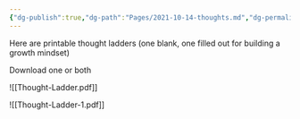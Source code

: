 ```yaml
---
{"dg-publish":true,"dg-path":"Pages/2021-10-14-thoughts.md","dg-permalink":"exgifted/thoughts","permalink":"/exgifted/thoughts/","title":"Thought Ladder","noteIcon":"","created":"","updated":"2023-07-28T18:36:07.499-04:00"}
---
```



Here are printable thought ladders (one blank, one filled out for building a growth mindset)

Download one or both

![[Thought-Ladder.pdf]]

![[Thought-Ladder-1.pdf]]